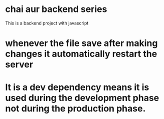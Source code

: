 # chai aur backend series 
This is a backend project with javascript



<!-- nodemon is a utility -->

# whenever the file save after making changes it automatically restart the server
# It is a dev dependency means it is used during the development phase not during the production phase.

